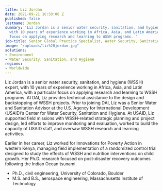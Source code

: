 ```yaml
---
title: Liz Jordan
date: 2021-09-21 16:50:00 Z
published: false
lastname: Jordan
summary: 'Liz Jordan is a senior water security, sanitation, and hygiene (WSSH) expert,
  with 10 years of experience working in Africa, Asia, and Latin America, with a particular
  focus on applying research and learning to WSSH programs. '
job-title: Senior Global Practice Specialist, Water Security, Sanitation, and Hygiene
image: "/uploads/liz%20jordan.jpg"
solutions:
- Environment
- Water Security, Sanitation, and Hygiene
regions:
- Worldwide
---
```


Liz Jordan is a senior water security, sanitation, and hygiene (WSSH) expert, with 10 years of experience working in Africa, Asia, and Latin America, with a particular focus on applying research and learning to WSSH programs. At DAI, Liz provides technical assistance to the design and backstopping of WSSH projects. Prior to joining DAI, Liz was a Senior Water and Sanitation Advisor at the U.S. Agency for International Development (USAID)’s Center for Water Security, Sanitation and Hygiene. At USAID, Liz supported field missions with WSSH-related strategic planning and project design, led efforts to improve monitoring and evaluation, worked to build the capacity of USAID staff, and oversaw WSSH research and learning activities.

Earlier in her career, Liz worked for Innovations for Poverty Action in western Kenya, managing field implementation of a randomized control trial designed to study the effects of WSSH and nutrition interventions on child growth. Her Ph.D. research focused on post-disaster recovery outcomes following the Indian Ocean tsunami.

* Ph.D., civil engineering, University of Colorado, Boulder 
* M.S. and B.S., aerospace engineering, Massachusetts Institute of Technology